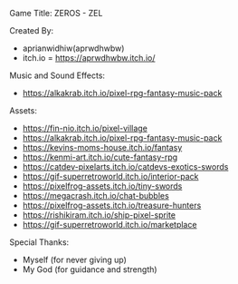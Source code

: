 Game Title: ZEROS - ZEL

Created By:
- aprianwidhiw(aprwdhwbw)
- itch.io = https://aprwdhwbw.itch.io/

Music and Sound Effects:
- https://alkakrab.itch.io/pixel-rpg-fantasy-music-pack

Assets:
- https://fin-nio.itch.io/pixel-village
- https://alkakrab.itch.io/pixel-rpg-fantasy-music-pack
- https://kevins-moms-house.itch.io/fantasy
- https://kenmi-art.itch.io/cute-fantasy-rpg
- https://catdev-pixelarts.itch.io/catdevs-exotics-swords
- https://gif-superretroworld.itch.io/interior-pack
- https://pixelfrog-assets.itch.io/tiny-swords
- https://megacrash.itch.io/chat-bubbles
- https://pixelfrog-assets.itch.io/treasure-hunters
- https://rishikiram.itch.io/ship-pixel-sprite
- https://gif-superretroworld.itch.io/marketplace

Special Thanks:
- Myself (for never giving up)
- My God (for guidance and strength)


